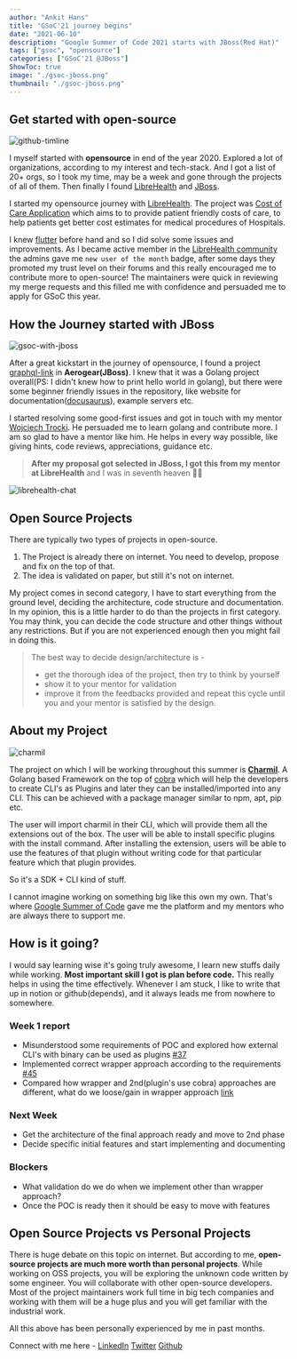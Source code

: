 ```yaml
---
author: "Ankit Hans"
title: "GSoC'21 journey begins"
date: "2021-06-10"
description: "Google Summer of Code 2021 starts with JBoss(Red Hat)"
tags: ["gsoc", "opensource"]
categories: ["GSoC'21 @JBoss"]
ShowToc: true
image: "./gsoc-jboss.png" 
thumbnail: "./gsoc-jboss.png" 
---
```


## Get started with open-source
![github-timline](https://cdn.discordapp.com/attachments/852928325197234256/852932535117545482/unknown.png)

I myself started with **opensource** in end of the year 2020. Explored a lot of organizations, according to my interest and tech-stack. And I got a list of 20+ orgs, so I took my time, may be a week and gone through the projects of all of them. Then finally I found [LibreHealth](https://librehealth.io/) and [JBoss](https://www.jboss.org/). 

I started my opensource journey with [LibreHealth](https://librehealth.io/). The project was [Cost of Care Application](https://gitlab.com/librehealth/toolkit/cost-of-care/lh-toolkit-cost-of-care-app) which aims to to provide patient friendly costs of care, to help patients get better cost estimates for medical procedures of Hospitals.

I knew [flutter](https://flutter.dev/) before hand and so I did solve some issues and improvements. As I became active member in the [LibreHealth community](https://forums.librehealth.io/) the admins gave me `new user of the month` badge, after some days they promoted my trust level on their forums and this really encouraged me to contribute more to open-source! The maintainers were quick in reviewing my merge requests and this filled me with confidence and persuaded me to apply for GSoC this year.

## How the Journey started with JBoss
![gsoc-with-jboss](https://cdn.discordapp.com/attachments/852928325197234256/852945224166801428/Group_1_2.png)

After a great kickstart in the journey of opensource, I found a project [graphql-link](https://github.com/aerogear/graphql-link) in **Aerogear(JBoss)**. I knew that it was a Golang project overall(PS: I didn't knew how to print hello world in golang), but there were some beginner friendly issues in the repository, like website for documentation([docusaurus](https://docusaurus.io/)), example servers etc.

I started resolving some good-first issues and got in touch with my mentor [Wojciech Trocki](https://github.com/wtrocki). He persuaded me to learn golang and contribute more. I am so glad to have a mentor like him. He helps in every way possible, like giving hints, code reviews, appreciations, guidance etc.

> **After my proposal got selected in JBoss, I got this from my mentor at LibreHealth** and I was in seventh heaven 🤩🤩

![librehealth-chat](https://cdn.discordapp.com/attachments/852928325197234256/852928676826710066/unknown.png)

## Open Source Projects
There are typically two types of projects in open-source.
1. The Project is already there on internet. You need to develop, propose and fix on the top of that.
2. The idea is validated on paper, but still it's not on internet.

My project comes in second category, I have to start everything from the ground level, deciding the architecture, code structure and documentation. In my opinion, this is a little harder to do than the projects in first category. 
You may think, you can decide the code structure and other things without any restrictions. But if you are not experienced enough then you might fail in doing this. 

> The best way to decide design/architecture is -
> - get the thorough idea of the project, then try to think by yourself
> - show it to your mentor for validation
> - improve it from the feedbacks provided and repeat this cycle until you and your mentor is satisfied by the design.

## About my Project
![charmil](https://cdn.discordapp.com/attachments/852928325197234256/852951299501850634/unknown.png)

The project on which I will be working throughout this summer is **[Charmil](https://github.com/aerogear/charmil/)**. A Golang based Framework on the top of [cobra](https://cobra.dev/) which will help the developers to create CLI's as Plugins and later they can be installed/imported into any CLI. This can be achieved with a package manager similar to npm, apt, pip etc. 

The user will import charmil in their CLI, which will provide them all the extensions out of the box. The user will be able to install specific plugins with the install command. After installing the extension, users will be able to use the features of that plugin without writing code for that particular feature which that plugin provides.

So it's a SDK + CLI kind of stuff.

I cannot imagine working on something big like this own my own. That's where [Google Summer of Code](https://summerofcode.withgoogle.com/) gave me the platform and my mentors who are always there to support me.

## How is it going?
I would say learning wise it's going truly awesome, I learn new stuffs daily while working. **Most important skill I got is plan before code.** This really helps in using the time effectively. Whenever I am stuck, I like to write that up in notion or github(depends), and it always leads me from nowhere to somewhere.

### Week 1 report
- Misunderstood some requirements of POC and explored how external CLI's with binary can be used as plugins [#37](https://github.com/aerogear/charmil/pull/37)
- Implemented correct wrapper approach according to the requirements [#45](https://github.com/aerogear/charmil/pull/45)
- Compared how wrapper and 2nd(plugin's use cobra) approaches are different, what do we loose/gain in wrapper approach [link](https://github.com/aerogear/charmil/discussions/43#discussioncomment-851017)

### Next Week
- Get the architecture of the final approach ready and move to 2nd phase
- Decide specific initial features and start implementing and documenting

### Blockers
- What validation do we do when we implement other than wrapper approach?
- Once the POC is ready then it should be easy to move with features

## Open Source Projects vs Personal Projects
There is huge debate on this topic on internet. But according to me, **open-source projects are much more worth than personal projects**. While working on OSS projects, you will be exploring the unknown code written by some engineer. You will collaborate with other open-source developers. Most of the project maintainers work full time in big tech companies and working with them will be a huge plus and you will get familiar with the industrial work.

All this above has been personally experienced by me in past months.

Connect with me here - [LinkedIn](https://www.linkedin.com/in/ankithans/) [Twitter](https://twitter.com/AnkitHans15) [Github](https://github.com/ankithans)